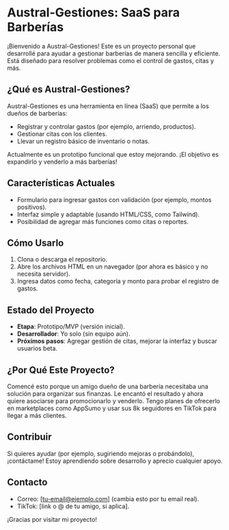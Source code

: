 # Austral-Gestiones: SaaS para Barberías

¡Bienvenido a Austral-Gestiones! Este es un proyecto personal que desarrollé para ayudar a gestionar barberías de manera sencilla y eficiente. Está diseñado para resolver problemas como el control de gastos, citas y más.

## ¿Qué es Austral-Gestiones?
Austral-Gestiones es una herramienta en línea (SaaS) que permite a los dueños de barberías:
- Registrar y controlar gastos (por ejemplo, arriendo, productos).
- Gestionar citas con los clientes.
- Llevar un registro básico de inventario o notas.

Actualmente es un prototipo funcional que estoy mejorando. ¡El objetivo es expandirlo y venderlo a más barberías!

## Características Actuales
- Formulario para ingresar gastos con validación (por ejemplo, montos positivos).
- Interfaz simple y adaptable (usando HTML/CSS, como Tailwind).
- Posibilidad de agregar más funciones como citas o reportes.

## Cómo Usarlo
1. Clona o descarga el repositorio.
2. Abre los archivos HTML en un navegador (por ahora es básico y no necesita servidor).
3. Ingresa datos como fecha, categoría y monto para probar el registro de gastos.

## Estado del Proyecto
- **Etapa**: Prototipo/MVP (versión inicial).
- **Desarrollador**: Yo solo (sin equipo aún).
- **Próximos pasos**: Agregar gestión de citas, mejorar la interfaz y buscar usuarios beta.

## ¿Por Qué Este Proyecto?
Comencé esto porque un amigo dueño de una barbería necesitaba una solución para organizar sus finanzas. Le encantó el resultado y ahora quiere asociarse para promocionarlo y venderlo. Tengo planes de ofrecerlo en marketplaces como AppSumo y usar sus 8k seguidores en TikTok para llegar a más clientes.

## Contribuir
Si quieres ayudar (por ejemplo, sugiriendo mejoras o probándolo), ¡contáctame! Estoy aprendiendo sobre desarrollo y aprecio cualquier apoyo.

## Contacto
- Correo: [tu-email@ejemplo.com] (cambia esto por tu email real).
- TikTok: [link o @ de tu amigo, si aplica].

¡Gracias por visitar mi proyecto!
